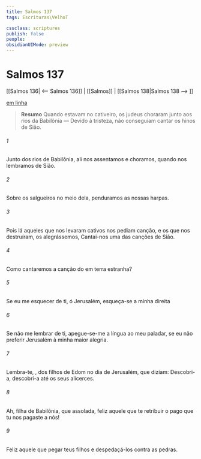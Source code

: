 ```yaml
---
title: Salmos 137
tags: Escrituras\VelhoT

cssclass: scriptures
publish: false
people:
obsidianUIMode: preview
---
```


# Salmos 137
[[Salmos 136| <-- Salmos 136]] | [[Salmos]] | [[Salmos 138|Salmos 138 --> ]]

[em linha](https://churchofjesuschrist.org/study/scriptures/ot/ps/137?lang=por)

> __Resumo__
Quando estavam no cativeiro, os judeus choraram junto aos rios da Babilônia — Devido à tristeza, não conseguiam cantar os hinos de Sião.

###### 1 
Junto dos rios de Babilônia, ali nos assentamos e choramos, quando nos lembramos de Sião.

###### 2 
Sobre os salgueiros  no meio dela, penduramos as nossas harpas.

###### 3 
Pois lá aqueles que nos levaram cativos nos pediam  canção, e os que nos destruíram,  os alegrássemos,  Cantai-nos uma das canções de Sião.

###### 4 
Como cantaremos a canção do  em terra estranha?

###### 5 
Se eu me esquecer de ti, ó Jerusalém, esqueça-se a minha direita 

###### 6 
Se não me lembrar de ti, apegue-se-me a língua ao meu paladar, se eu não preferir Jerusalém à minha maior alegria.

###### 7 
Lembra-te, , dos filhos de Edom no dia de Jerusalém, que diziam: Descobri-a, descobri-a até os seus alicerces.

###### 8 
Ah, filha de Babilônia, que  assolada, feliz aquele que te retribuir o pago que tu nos pagaste a nós!

###### 9 
Feliz aquele que pegar teus filhos e despedaçá-los contra as pedras.

